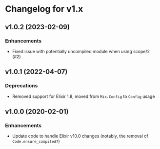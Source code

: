 # Changelog for v1.x

## v1.0.2 (2023-02-09)

### Enhancements

  * Fixed issue with potentially uncompiled module when using scope/2 (#2)

## v1.0.1 (2022-04-07)

### Deprecations

  * Removed support for Elixir 1.8, moved from `Mix.Config` to `Config` usage

## v1.0.0 (2020-02-01)

### Enhancements

  * Update code to handle Elixir v10.0 changes (notably, the removal of `Code.ensure_compiled?`)
